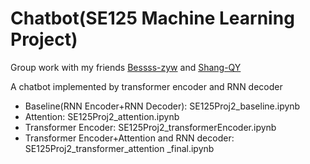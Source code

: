 # Chatbot(SE125 Machine Learning Project)
>
Group work with my friends [Bessss-zyw](https://github.com/Bessss-zyw) and [Shang-QY](https://github.com/Shang-QY) 

A chatbot implemented by transformer encoder and RNN decoder
- Baseline(RNN Encoder+RNN Decoder): SE125Proj2_baseline.ipynb 
- Attention: SE125Proj2_attention.ipynb
- Transformer Encoder: SE125Proj2_transformerEncoder.ipynb
- Transformer Encoder+Attention and RNN decoder: SE125Proj2_transformer_attention \_final.ipynb
